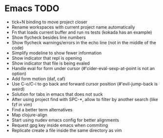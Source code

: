 # Emacs TODO

- tick+N binding to move project closer
- Rename workspaces with current project name automatically
- Fn that loads current buffer and run ns tests (kokada has an example)
- Show flycheck besides line numbers
- Show flycheck warnings/errors in the echo line (not in the middle of the code)
- Simplify modeline to show fewer information
- Show indicator that repl is opening
- Show indicator that file is being evaled
- Handle eval for form under cursor (#'cider-eval-sexp-at-point is not an option)
- Add form motion (daf, caf)
- Use C-o/C-i to go back and forward cursor position (#'evil-jump-back is weird)
- Solution for tabs in emacs that does not suck
- After using project find with SPC-*, allow to filter by another search (like fzf in vim)
- Find a better term alternatives
- Map clojure-align
- Start using nudev emacs config for better alignments
- Request gpg key inside emacs when commiting
- Replicate create a file inside the same directory as vim
